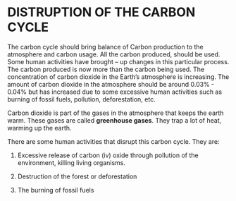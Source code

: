 # DISTRUPTION OF THE CARBON CYCLE
The carbon cycle should bring balance of Carbon production to the atmosphere and carbon usage.  All the carbon produced, should be used.  Some human activities have brought – up changes in this particular process.  The carbon produced is now more than the carbon being used.  The concentration of carbon dioxide in the Earth’s atmosphere is increasing.  The amount of carbon dioxide in the atmosphere should be around 0.03% - 0.04% but has increased due to some excessive human activities such as burning of fossil fuels, pollution, deforestation, etc.

Carbon dioxide is part of the gases in the atmosphere that keeps the earth warm.  These gases are called **greenhouse gases**.  They trap a lot of heat, warming up the earth.

There are some human activities that disrupt this carbon cycle.  They are:

1.	 Excessive release of carbon (iv) oxide through pollution of the environment, killing living organisms.

2.	Destruction of the forest or deforestation
3.	The burning of fossil fuels

